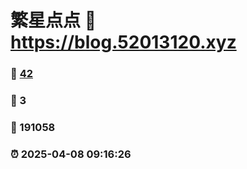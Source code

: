 # 繁星点点 :link: https://blog.52013120.xyz 
### :page_facing_up: [42](https://blog.52013120.xyz/tag.html) 
### :speech_balloon: 3 
### :hibiscus: 191058 
### :alarm_clock: 2025-04-08 09:16:26 
